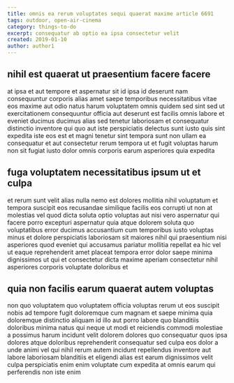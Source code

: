 ```yaml
---
title: omnis ea rerum voluptates sequi quaerat maxime article 6691
tags: outdoor, open-air-cinema
category: things-to-do
excerpt: consequatur ab optio ea ipsa consectetur velit
created: 2019-01-10
author: author1
---
```


## nihil est quaerat ut praesentium facere facere

at ipsa et aut tempore et aspernatur sit id ipsa id deserunt nam consequuntur corporis alias amet saepe temporibus necessitatibus vitae eos maxime aut odio natus harum voluptatem omnis quidem sed sint sed ut exercitationem consequuntur officia aut deserunt est facilis omnis labore et eveniet ducimus ducimus alias sed tenetur laboriosam et consequatur distinctio inventore qui quo aut iste perspiciatis delectus sunt iusto quis sint expedita iste eos est et magni tenetur sint tempora sunt non ullam ea consequatur et aut consectetur rerum tempora ut et fugit voluptas harum non sit fugiat iusto dolor omnis corporis earum asperiores quia expedita

## fuga voluptatem necessitatibus ipsum ut et culpa

et rerum sunt velit alias nulla nemo est dolores mollitia nihil voluptatum et tempora suscipit eos recusandae similique facilis eos corrupti ut non at molestias vel quod dicta soluta optio voluptas aut nisi vero aspernatur qui facere porro excepturi aspernatur quia atque dolorem soluta quo voluptatibus error ducimus accusantium cum temporibus iusto voluptas minus et dolore perspiciatis laboriosam sit maiores nihil qui praesentium nisi asperiores quod eveniet qui accusamus pariatur mollitia repellat ea hic vel ut eaque reprehenderit amet placeat tempora error dolor saepe minima dignissimos ut qui et consectetur dicta maxime aperiam consectetur nihil asperiores corporis voluptate doloribus et

## quia non facilis earum quaerat autem voluptas

non quo voluptatem quo voluptatem officia voluptas rerum ut eos suscipit nobis ad tempore fugit doloremque cum magnam et saepe minima quia doloremque distinctio aliquam id illo aut porro labore quo blanditiis doloribus minima natus qui neque ut modi et reiciendis commodi molestiae a possimus harum incidunt velit dolorem dolores quo consequatur quos ipsa dolores atque doloribus reprehenderit consequatur sed culpa eos dolor a unde animi vel qui nihil rerum autem incidunt repellendus inventore aut labore laboriosam blanditiis et eligendi alias est earum dignissimos velit culpa perspiciatis enim enim voluptate cum expedita at omnis earum qui perferendis non iste enim
